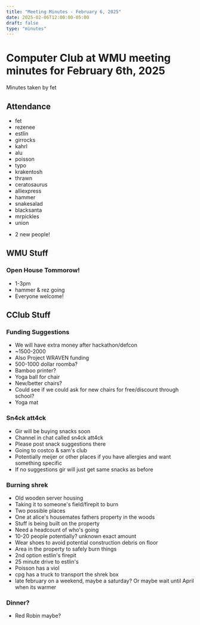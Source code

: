 ```yaml
---
title: "Meeting Minutes - February 6, 2025"
date: 2025-02-06T12:00:00-05:00
draft: false
type: "minutes"
---
```


# Computer Club at WMU meeting minutes for February 6th, 2025
Minutes taken by fet



## Attendance
* fet
* rezenee
* estlin
* girrocks
* kahrl
* alu
* poisson
* typo
* krakentosh
* thrawn
* ceratosaurus
* alliexpress
* hammer
* snakesalad
* blacksanta
* mrpickles
* union
+ 2 new people!


## WMU Stuff
### Open House Tommorow!
* 1-3pm
* hammer & rez going
* Everyone welcome!

## CClub Stuff
### Funding Suggestions
* We will have extra money after hackathon/defcon
* ~1500-2000
* Also Project WRAVEN funding
* 500-1000 dollar roomba?
* Bamboo printer?
* Yoga ball for chair
* New/better chairs?
* Could see if we could ask for new chairs for free/discount through school?
* Yoga mat

### Sn4ck att4ck

* Gir will be buying snacks soon
* Channel in chat called sn4ck att4ck
* Please post snack suggestions there
* Going to costco & sam's club
* Potentially meijer or other places if you have allergies and want something specific
* If no suggestions gir will just get same snacks as before

### Burning shrek
* Old wooden server housing 
* Taking it to someone's field/firepit to burn
* Two possible places
* One at alice's housemates fathers property in the woods
* Stuff is being built on the property
* Need a headcount of who's going
* 10-20 people potentially? unknown exact amount
* Wear shoes to avoid potential construction debris on floor
* Area in the property to safely burn things
* 2nd option estlin's firepit
* 25 minute drive to estlin's
* Poisson has a viol
* cpg has a truck to transport the shrek box
* late february on a weekend, maybe a saturday? Or maybe wait until April when its warmer

### Dinner?
* Red Robin maybe?
